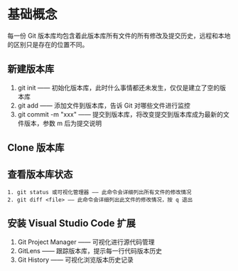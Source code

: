 # 基础概念

每一份 Git 版本库均包含着此版本库所有文件的所有修改及提交历史，远程和本地的区别只是存在的位置不同。

## 新建版本库

  1. git init —— 初始化版本库，此时什么事情都还未发生，仅仅是建立了空的版本库
  2. git add <file> —— 添加文件到版本库，告诉 Git 对哪些文件进行监控
  3. git commit -m "xxx" —— 提交到版本库，将改变提交到版本库成为最新的文件版本，参数 m 后为提交说明

## Clone 版本库

## 查看版本库状态

    1. git status 或可视化管理器 —— 此命令会详细列出所有文件的修改情况
    2. git diff <file> —— 此命令会详细列出此文件的修改情况，按 q 退出

## 安装 Visual Studio Code 扩展

  1. Git Project Manager —— 可视化进行源代码管理
  2. GitLens —— 跟踪版本库，提示每一行代码版本历史
  3. Git History —— 可视化浏览版本历史记录